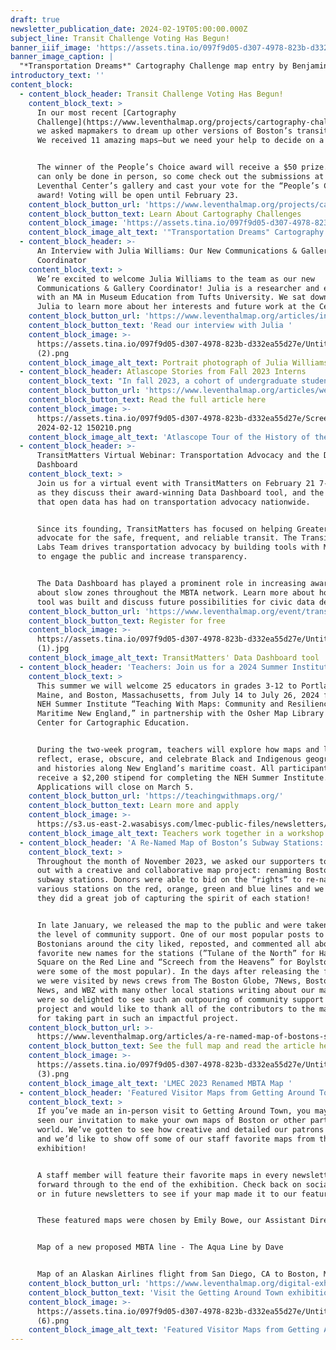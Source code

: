 ```yaml
---
draft: true
newsletter_publication_date: 2024-02-19T05:00:00.000Z
subject_line: Transit Challenge Voting Has Begun!
banner_iiif_image: 'https://assets.tina.io/097f9d05-d307-4978-823b-d332ea55d27e/Media-_2_.jpg'
banner_image_caption: |
  "*Transportation Dreams*" Cartography Challenge map entry by Benjamin Rider
introductory_text: ''
content_block:
  - content_block_header: Transit Challenge Voting Has Begun!
    content_block_text: >
      In our most recent [Cartography
      Challenge](https://www.leventhalmap.org/projects/cartography-challenge/),
      we asked mapmakers to dream up other versions of Boston’s transit system.
      We received 11 amazing maps—but we need your help to decide on a favorite!


      The winner of the People’s Choice award will receive a $50 prize. Voting
      can only be done in person, so come check out the submissions at the
      Leventhal Center’s gallery and cast your vote for the “People’s Choice”
      award! Voting will be open until February 23.
    content_block_button_url: 'https://www.leventhalmap.org/projects/cartography-challenge/'
    content_block_button_text: Learn About Cartography Challenges
    content_block_image: 'https://assets.tina.io/097f9d05-d307-4978-823b-d332ea55d27e/Media-_2_.jpg'
    content_block_image_alt_text: '"Transportation Dreams" Cartography Challenge map entry by Benjamin Rider'
  - content_block_header: >-
      An Interview with Julia Williams: Our New Communications & Gallery
      Coordinator
    content_block_text: >
      We’re excited to welcome Julia Williams to the team as our new
      Communications & Gallery Coordinator! Julia is a researcher and educator
      with an MA in Museum Education from Tufts University. We sat down with
      Julia to learn more about her interests and future work at the Center.
    content_block_button_url: 'https://www.leventhalmap.org/articles/interview-with-julia-williams/'
    content_block_button_text: 'Read our interview with Julia '
    content_block_image: >-
      https://assets.tina.io/097f9d05-d307-4978-823b-d332ea55d27e/Untitled
      (2).png
    content_block_image_alt_text: Portrait photograph of Julia Williams
  - content_block_header: Atlascope Stories from Fall 2023 Interns
    content_block_text: "In fall 2023, a cohort of undergraduate students worked on a variety of exciting projects here at the Leventhal Center as Geospatial Research Interns. In addition to their work creating new layers for\_[Atlascope](https://atlascope.org/), they set aside time for independent research into topics of their own choosing. Check out their Atlascope tours on [The Birth of Boston’s Chinatown: 1870s-1940s](https://www.atlascope.org), [Boston’s Sugar Refineries Amid the American Sugar Trust](https://www.atlascope.org), and [The History of the Beth Israel Deaconess Medical Center](https://www.atlascope.org)\n"
    content_block_button_url: 'https://www.leventhalmap.org/articles/welcome-fall-2023-interns/'
    content_block_button_text: Read the full article here
    content_block_image: >-
      https://assets.tina.io/097f9d05-d307-4978-823b-d332ea55d27e/Screenshot
      2024-02-12 150210.png
    content_block_image_alt_text: 'Atlascope Tour of the History of the Beth Israel Deaconess Medical Center '
  - content_block_header: >-
      TransitMatters Virtual Webinar: Transportation Advocacy and the Data
      Dashboard
    content_block_text: >
      Join us for a virtual event with TransitMatters on February 21 7-8 pm ET,
      as they discuss their award-winning Data Dashboard tool, and the impact
      that open data has had on transportation advocacy nationwide.


      Since its founding, TransitMatters has focused on helping Greater Boston
      advocate for the safe, frequent, and reliable transit. The TransitMatters
      Labs Team drives transportation advocacy by building tools with MBTA data
      to engage the public and increase transparency.


      The Data Dashboard has played a prominent role in increasing awareness
      about slow zones throughout the MBTA network. Learn more about how this
      tool was built and discuss future possibilities for civic data design.
    content_block_button_url: 'https://www.leventhalmap.org/event/transitmatters-advocacy-data-dashboard/'
    content_block_button_text: Register for free
    content_block_image: >-
      https://assets.tina.io/097f9d05-d307-4978-823b-d332ea55d27e/Untitled
      (1).jpg
    content_block_image_alt_text: TransitMatters' Data Dashboard tool
  - content_block_header: 'Teachers: Join us for a 2024 Summer Institute - Last Call!'
    content_block_text: >
      This summer we will welcome 25 educators in grades 3-12 to Portland,
      Maine, and Boston, Massachusetts, from July 14 to July 26, 2024 for the
      NEH Summer Institute “Teaching With Maps: Community and Resilience in
      Maritime New England,” in partnership with the Osher Map Library and Smith
      Center for Cartographic Education.


      During the two-week program, teachers will explore how maps and landscapes
      reflect, erase, obscure, and celebrate Black and Indigenous geographies
      and histories along New England’s maritime coast. All participants will
      receive a $2,200 stipend for completing the NEH Summer Institute.
      Applications will close on March 5.
    content_block_button_url: 'https://teachingwithmaps.org/'
    content_block_button_text: Learn more and apply
    content_block_image: >-
      https://s3.us-east-2.wasabisys.com/lmec-public-files/newsletters/teacher-workshop.JPG
    content_block_image_alt_text: Teachers work together in a workshop in the LMEC classroom space
  - content_block_header: 'A Re-Named Map of Boston’s Subway Stations: A Social Media Sensation'
    content_block_text: >
      Throughout the month of November 2023, we asked our supporters to help us
      out with a creative and collaborative map project: renaming Boston’s
      subway stations. Donors were able to bid on the “rights” to re-name
      various stations on the red, orange, green and blue lines and we think
      they did a great job of capturing the spirit of each station!


      In late January, we released the map to the public and were taken aback by
      the level of community support. One of our most popular posts to date,
      Bostonians around the city liked, reposted, and commented all about their
      favorite new names for the stations (”Tulane of the North” for Harvard
      Square on the Red Line and “Screech from the Heavens” for Boylston Street
      were some of the most popular). In the days after releasing the full map,
      we were visited by news crews from The Boston Globe, 7News, Boston 25
      News, and WBZ with many other local stations writing about our map! We
      were so delighted to see such an outpouring of community support for the
      project and would like to thank all of the contributors to the map so much
      for taking part in such an impactful project.
    content_block_button_url: >-
      https://www.leventhalmap.org/articles/a-re-named-map-of-bostons-subway-stations/
    content_block_button_text: See the full map and read the article here
    content_block_image: >-
      https://assets.tina.io/097f9d05-d307-4978-823b-d332ea55d27e/Untitled
      (3).png
    content_block_image_alt_text: 'LMEC 2023 Renamed MBTA Map '
  - content_block_header: 'Featured Visitor Maps from Getting Around Town '
    content_block_text: >
      If you’ve made an in-person visit to Getting Around Town, you may have
      seen our invitation to make your own maps of Boston or other parts of the
      world. We’ve gotten to see how creative and detailed our patrons have been
      and we’d like to show off some of our staff favorite maps from the
      exhibition!


      A staff member will feature their favorite maps in every newsletter going
      forward through to the end of the exhibition. Check back on social media
      or in future newsletters to see if your map made it to our feature!


      These featured maps were chosen by Emily Bowe, our Assistant Director:


      Map of a new proposed MBTA line - The Aqua Line by Dave


      Map of an Alaskan Airlines flight from San Diego, CA to Boston, MA
    content_block_button_url: 'https://www.leventhalmap.org/digital-exhibitions/getting-around-town/'
    content_block_button_text: 'Visit the Getting Around Town exhibition '
    content_block_image: >-
      https://assets.tina.io/097f9d05-d307-4978-823b-d332ea55d27e/Untitled
      (6).png
    content_block_image_alt_text: 'Featured Visitor Maps from Getting Around Town '
---
```


